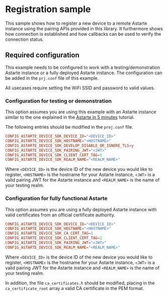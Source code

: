 <!--
Copyright 2024 SECO Mind Srl

SPDX-License-Identifier: Apache-2.0
-->

# Registration sample

This sample shows how to register a new device to a remote Astarte instance using the pairing
APIs provided in this library.
It furthermore shows how connection is established and how callbacks can be used to verify
the connection status.

## Required configuration

This example needs to be configured to work with a testing/demonstration Astarte instance or
a fully deployed Astarte instance.
The configuration can be added in the `prj.conf` file of this example.

All usecases require setting the WiFi SSID and password to valid values.

### Configuration for testing or demonstration

This option assumes you are using this example with an Astarte instance similar to the
one explained in the
[Astarte in 5 minutes](https://docs.astarte-platform.org/astarte/latest/010-astarte_in_5_minutes.html)
tutorial.

The following entries should be modified in the `proj.conf` file.
```conf
CONFIG_ASTARTE_DEVICE_SDK_DEVICE_ID="<DEVICE_ID>"
CONFIG_ASTARTE_DEVICE_SDK_HOSTNAME="<HOSTNAME>"
CONFIG_ASTARTE_DEVICE_SDK_DEVELOP_DISABLE_OR_IGNORE_TLS=y
CONFIG_ASTARTE_DEVICE_SDK_PAIRING_JWT="<JWT>"
CONFIG_ASTARTE_DEVICE_SDK_CLIENT_CERT_TAG=1
CONFIG_ASTARTE_DEVICE_SDK_REALM_NAME="<REALM_NAME>"
```
Where `<DEVICE_ID>` is the device ID of the new device you would like to register, `<HOSTNAME>` is
the hostname for your Astarte instance, `<JWT>` is a valid pairing JWT for the Astarte instance and
`<REALM_NAME>` is the name of your testing realm.

### Configuration for fully functional Astarte

This option assumes you are using a fully deployed Astarte instance with valid certificates from
an official certificate authority.

```conf
CONFIG_ASTARTE_DEVICE_SDK_DEVICE_ID="<DEVICE_ID>"
CONFIG_ASTARTE_DEVICE_SDK_HOSTNAME="<HOSTNAME>"
CONFIG_ASTARTE_DEVICE_SDK_CA_CERT_TAG=1
CONFIG_ASTARTE_DEVICE_SDK_CLIENT_CERT_TAG=2
CONFIG_ASTARTE_DEVICE_SDK_PAIRING_JWT="<JWT>"
CONFIG_ASTARTE_DEVICE_SDK_REALM_NAME="<REALM_NAME>"
```
Where `<DEVICE_ID>` is the device ID of the new device you would like to register, `<HOSTNAME>` is
the hostname for your Astarte instance, `<JWT>` is a valid pairing JWT for the Astarte instance and
`<REALM_NAME>` is the name of your testing realm.

In addition, the file `ca_certificates.h` should be modified, placing in the `ca_certificate_root`
array a valid CA certificate in the PEM format.
